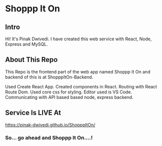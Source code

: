 # Shoppp It On

## Intro
Hi! It's Pinak Dwivedi. I have created this web service with React, Node, Express and MySQL.

## About This Repo
This Repo is the frontend part of the web app named Shoppp It On and backend of this is at ShopppItOn-Backend.

Used Create React App.
Created components in React.
Routing with React Route Dom.
Used core css for styling.
Editor used is VS Code.
Communicating with API based based node, express backend.

## Service Is LIVE At
https://pinak-dwivedi.github.io/ShopppItOn/

### So... go ahead and Shoppp It On....!
